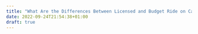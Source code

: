 ```yaml
---
title: "What Are the Differences Between Licensed and Budget Ride on Cars"
date: 2022-09-24T21:54:38+01:00
draft: true
---
```


